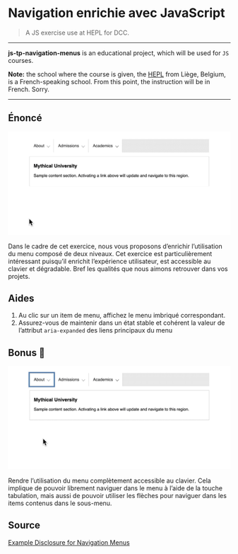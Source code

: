# Navigation enrichie avec JavaScript

> A JS exercise use at HEPL for DCC.

* * *

**js-tp-navigation-menus** is an educational project, which will be used for `JS` courses.

**Note:** the school where the course is given, the [HEPL](http://www.provincedeliege.be/hauteecole) from Liège, Belgium, is a French-speaking school. From this point, the instruction will be in French. Sorry.

* * *

## Énoncé

![Énoncé](readme.gif)

Dans le cadre de cet exercice, nous vous proposons d’enrichir l’utilisation du menu composé de deux niveaux. Cet exercice est particulièrement intéressant puisqu’il enrichit l’expérience utilisateur, est accessible au clavier et dégradable. Bref les qualités que nous aimons retrouver dans vos projets.

## Aides

1. Au clic sur un item de menu, affichez le menu imbriqué correspondant.
2. Assurez-vous de maintenir dans un état stable et cohérent la valeur de l’attribut `aria-expanded` des liens principaux du menu

## Bonus 🥳

![Énoncé](readme--bonus.gif)

Rendre l’utilisation du menu complètement accessible au clavier. Cela implique de pouvoir librement naviguer dans le menu à l’aide de la touche tabulation, mais aussi de pouvoir utiliser les flèches pour naviguer dans les items contenus dans le sous-menu.

## Source

[Example Disclosure for Navigation Menus](https://www.w3.org/TR/wai-aria-practices/examples/disclosure/disclosure-navigation.html)
